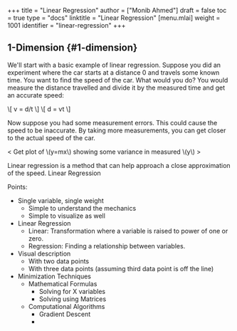 +++
title = "Linear Regression"
author = ["Monib Ahmed"]
draft = false
toc = true
type = "docs"
linktitle = "Linear Regression"
[menu.mlai]
  weight = 1001
  identifier = "linear-regression"
+++

## 1-Dimension {#1-dimension}

We'll start with a basic example of linear regression. Suppose you
did an experiment where the car starts at a distance 0 and travels
some known time. You want to find the speed of the car. What would
you do? You would measure the distance travelled and divide it by
the measured time and get an accurate speed:

\\[ v = d/t \\]
\\[ d = vt  \\]

Now suppose you had some measurement errors. This could cause the
speed to be inaccurate. By taking more measurements, you can get
closer to the actual speed of the car.

< Get plot of \\(y=mx\\) showing some variance in measured \\(y\\) >

Linear regression is a method that can help approach a close
approximation of the speed. Linear Regression

Points:

-   Single variable, single weight
    -   Simple to understand the mechanics
    -   Simple to visualize as well
-   Linear Regression
    -   Linear: Transformation where a variable is
        raised to power of one or zero.
    -   Regression: Finding a relationship between variables.
-   Visual description
    -   With two data points
    -   With three data points (assuming third data point is off the line)
-   Minimization Techniques
    -   Mathematical Formulas
        -   Solving for X variables
        -   Solving using Matrices
    -   Computational Algorithms
        -   Gradient Descent
        -